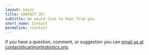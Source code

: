 ```yaml
---
layout: basic
title: CONTACT US!
subtitle: We would love to hear from you.
short_name: Contact
permalink: /contact
---
```

If you have a question, comment, or suggestion you can [email us at contact@carlmontrobotics.org](mailto:contact@carlmontrobotics.org).
